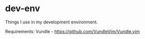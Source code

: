# dev-env
Things I use in my development environment.

Requirements:
Vundle - https://github.com/VundleVim/Vundle.vim
